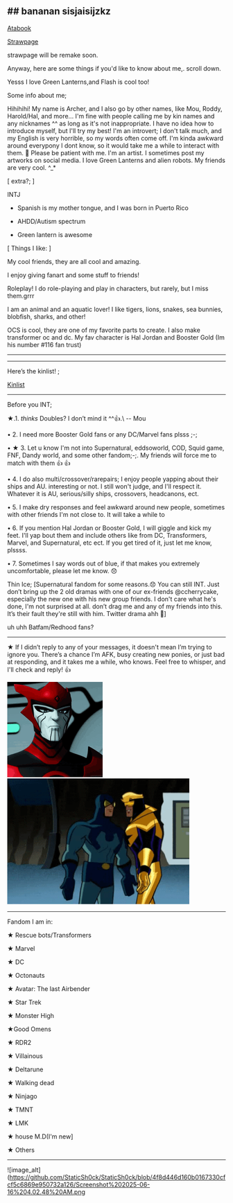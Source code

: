 ## ## bananan sisjaisijzkz

[Atabook](https://angelcake.atabook.org/)   
     
[Strawpage](https://ang3lcake.straw.page)

strawpage will be remake soon. 

 Anyway, here are some things if you'd like to know about me,. scroll down. 


Yesss I love Green Lanterns,and Flash is cool too!


Some info about me;

Hihihihi! My name is Archer, and I also go by other names, like Mou, Roddy, Harold/Hal, and more... I'm fine with people calling me by kin names and any nicknames ^^ as long as it's not inappropriate. I have no idea how to introduce myself, but I'll try my best! I'm an introvert; I don't talk much, and my English is very horrible, so my words often come off. I'm kinda awkward around everypony I dont know, so it would take me a while to interact with them. 🫠 Please be patient with me. I'm an artist. I sometimes post my artworks on social media. I love Green Lanterns and alien robots. My friends are very cool. ^_*

[ extra?; ]

INTJ

- Spanish is my mother tongue, and I was born in Puerto Rico 

- AHDD/Autism spectrum

- Green lantern is awesome

[ Things I like: ]

My cool friends, they are all cool and amazing. 

I enjoy giving fanart and some stuff to friends!

Roleplay! I do role-playing and play in characters, but rarely, but I miss them.grrr

I am an animal and an aquatic lover! I like tigers, lions, snakes, sea bunnies, blobfish, sharks, and other!

OCS is cool, they are one of my favorite parts to create. I also make transformer oc and dc.
My fav character is Hal Jordan and Booster Gold (Im his number #116 fan trust)
_______________________________________
____________________________________

Here’s the kinlist! ;

[Kinlist](https://ang3lcake.straw.page/kins)



______________________________

Before you INT; 

★.1. *thinks* Doubles? I don’t mind it ^^👍.\ -- Mou
 
 • 2.   I need more Booster Gold fans or any DC/Marvel fans plsss ;-;
  
• ★ 3. Let u know I'm not into Supernatural, eddsoworld, COD, Squid game, FNF, Dandy world, and some other fandom;-;. My friends will force me to match with them  👍  👍 

• 4. I do also multi/crossover/rarepairs; I enjoy people yapping about their ships and AU. interesting or not. I still won't judge, and I'll respect it. Whatever it is AU, serious/silly ships, crossovers, headcanons, ect.


• 5. I make dry responses and feel awkward around new people, sometimes with other friends I'm not close to. It will take a while to 



• 6. If you mention Hal Jordan or Booster Gold, I will giggle and kick my feet. I'll yap bout them and include others like from DC, Transformers, Marvel, and Supernatural, etc ect. If you get tired of it, just let me know, plssss.

• 7. Sometimes I say words out of blue, if that makes you extremely uncomfortable, please let me know.  😞


Thin Ice;
[Supernatural fandom for some reasons.😞 You can still INT. Just don’t bring up the 2 old dramas with one of our ex-friends @ccherrycake, especially the new one with his new group friends. I don't care what he's done, I'm not surprised at all. don’t drag me and any of my friends into this. It’s their fault they're still with him. Twitter drama ahh 🤣]

uh uhh Batfam/Redhood fans?

___________________________________________________________________________
 
 ★ If I didn’t reply to any of your messages, it doesn't mean I’m trying to ignore you. There’s a chance I’m AFK, busy creating new ponies, or just bad at responding, and it takes me a while, who knows. Feel free to whisper, and I'll check and reply! 👍



![image_alt](https://github.com/StaticSh0ck/StaticSh0ck/blob/58d93dbd6b55d6a11a20ad12eba3141e75a66ad3/razer-red-lantern.gif) ![image alt](https://github.com/StaticSh0ck/StaticSh0ck/blob/main/tumblr_637b15c1503a5f7c36da23587d3b5fd5_76ef5aa0_500.gif?raw=true)

 
___________________________________________________________________________
Fandom I am in: 

★ Rescue bots/Transformers

★  Marvel

★ DC

★ Octonauts

★ Avatar: The last Airbender

★ Star Trek

★ Monster High

★Good Omens

★ RDR2

★ Villainous

★ Deltarune

★ Walking dead

★ Ninjago

★ TMNT

★ LMK

★ house M.D(I'm new]

★ Others

___________________________________________________________________________

 
 ![image_alt](https://github.com/StaticSh0ck/StaticSh0ck/blob/4f8d446d160b0167330cfcf5c6869e950732a126/Screenshot%202025-06-16%204.02.48%20AM.png
